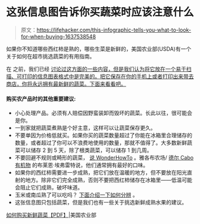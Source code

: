 # 这张信息图告诉你买蔬菜时应该注意什么

> 原文：<https://lifehacker.com/this-infographic-tells-you-what-to-look-for-when-buying-1637538548>

如果你不知道哪些西红柿是熟的，哪些生菜是新鲜的，美国农业部(USDA)有一个关于如何在超市挑选蔬菜的有用指南。



在 之前，我们已经 [讨论过这方面的一些内容，但是我们认为将它放在一个易于扫描、可打印的信息图表格式中是完美的。把它保存在你的手机上或者打印出来带去商店，你将永远拥有最新鲜的蔬菜。下面来看看吧。](https://lifehacker.com/how-to-select-fresh-ripe-produce-5816320)

#### 购买农产品时的其他重要建议:

*   小心处理产品。必须有人赔偿因野蛮装卸而毁坏的蔬菜。长此以往，很可能会是你。
*   一到家就把蔬菜煮熟是个好主意，这样可以让蔬菜保存更久。
*   不要单因为价格低就买。如果你买的蔬菜数量超过了你能在冰箱里合理储存的数量，或者超过了你可以不浪费地使用的数量，那就不值得了。大多数新鲜蔬菜可以储存 2 到 5 天，除了根类蔬菜，可以储存 1 到几周。
*   不要回避不规则或畸形的蔬菜， [说 WonderHowTo](http://food-hacks.wonderhowto.com/how-to/natures-secret-code-select-vegetables-their-peak-0157003/) 。雅各布农场/ [德尔 Cabo 有机物](http://www.delcabo.com/) 的布莱恩·埃弗雷特说，他们通常拥有最好的口味。
*   如果你的西红柿需要进一步成熟，把它们放在温暖的地方，但不要放在阳光直射的地方。除非它们完全成熟，否则不要把西红柿储存在冰箱里——低温可能会阻止它们成熟，破坏味道。
*   玉米或南瓜熟了可以吃吗？ [下面介绍一下如何分辨](http://lifehacker.com/is-it-ripe-how-to-tell-when-your-favorite-fruits-and-v-5935711) 。
*   这张信息图只包括蔬菜，但是我们也有一些关于挑选新鲜成熟水果的建议。

[如何购买新鲜蔬菜【PDF】](http://www.ams.usda.gov/AMSv1.0/getfile?dDocName=STELDEV3103623)|美国农业部